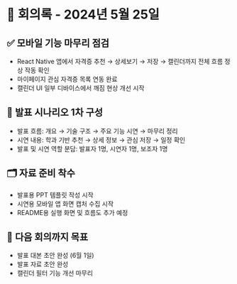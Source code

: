 # 📅 회의록 - 2024년 5월 25일

## ✅ 모바일 기능 마무리 점검
- React Native 앱에서 자격증 추천 → 상세보기 → 저장 → 캘린더까지 전체 흐름 정상 작동 확인
- 마이페이지 관심 자격증 목록 연동 완료
- 캘린더 UI 일부 디바이스에서 깨짐 현상 개선 시작

## 🧪 발표 시나리오 1차 구성
- 발표 흐름: 개요 → 기술 구조 → 주요 기능 시연 → 마무리 정리
- 시연 내용: 학과 기반 추천 → 상세 정보 → 관심 저장 → 일정 확인
- 발표 및 시연 역할 분담: 발표자 1명, 시연자 1명, 보조자 1명

## 🗂 자료 준비 착수
- 발표용 PPT 템플릿 작성 시작
- 시연용 모바일 앱 화면 캡처 수집 시작
- README용 실행 화면 및 흐름도 추가 예정

## 📝 다음 회의까지 목표
- 발표 대본 초안 완성 (6월 1일)
- 발표 자료 초안 완성
- 캘린더 필터 기능 개선 마무리
